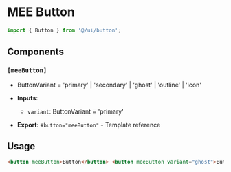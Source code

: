 # MEE Button

```typescript
import { Button } from '@/ui/button';
```

## Components

### `[meeButton]`

- ButtonVariant = 'primary' | 'secondary' | 'ghost' | 'outline' | 'icon'
- **Inputs:**

  - `variant`: ButtonVariant = 'primary'

- **Export:** `#button="meeButton"` - Template reference

## Usage

```html
<button meeButton>Button</button> <button meeButton variant="ghost">Button</button>
```
